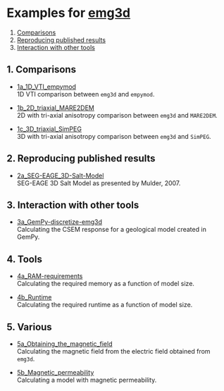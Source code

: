 # Examples for [emg3d](https://github.com/empymod/emg3d)


1. [Comparisons](#user-content-1-comparisons)
2. [Reproducing published results](#user-content-2-reproducing-published-results)
3. [Interaction with other tools](#user-content-3-interaction-with-other-tools)


## 1. Comparisons
* [1a_1D_VTI_empymod](./1a_1D_VTI_empymod.ipynb)  
  1D VTI comparison between `emg3d` and `empymod`.

* [1b_2D_triaxial_MARE2DEM](./1b_2D_triaxial_MARE2DEM.ipynb)  
  2D with tri-axial anisotropy comparison between `emg3d` and `MARE2DEM`.

* [1c_3D_triaxial_SimPEG](./1c_3D_triaxial_SimPEG.ipynb)  
  3D with tri-axial anisotropy comparison between `emg3d` and `SimPEG`.


## 2. Reproducing published results
* [2a_SEG-EAGE_3D-Salt-Model](./2a_SEG-EAGE_3D-Salt-Model.ipynb)  
  SEG-EAGE 3D Salt Model as presented by Mulder, 2007.

## 3. Interaction with other tools
* [3a_GemPy-discretize-emg3d](./3a_GemPy-discretize-emg3d.ipynb)  
  Calculating the CSEM response for a geological model created in GemPy.

## 4. Tools
* [4a_RAM-requirements](./4a_RAM-requirements.ipynb)  
  Calculating the required memory as a function of model size.

* [4b_Runtime](./4b_Runtime.ipynb)  
  Calculating the required runtime as a function of model size.

## 5. Various
* [5a_Obtaining_the_magnetic_field](./5a_Obtaining_the_magnetic_field.ipynb)  
  Calculating the magnetic field from the electric field obtained from `emg3d`.

* [5b_Magnetic_permeability](./5b_Magnetic_permeability.ipynb)  
  Calculating a model with magnetic permeability.
